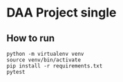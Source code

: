 # DAA Project single

## How to run

```
python -m virtualenv venv
source venv/bin/activate
pip install -r requirements.txt
pytest
```